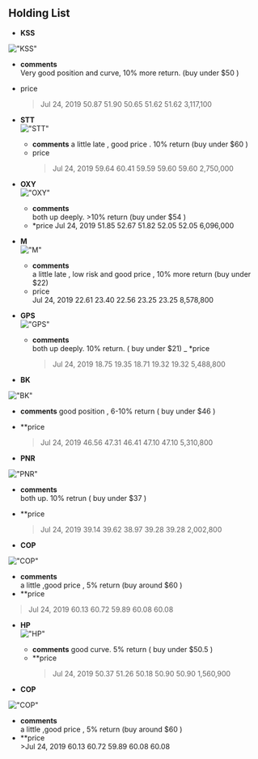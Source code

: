 ## Holding List  

- **KSS**  

!["KSS"](http://www.alphadiscover.com/marketstate/us_sp500_stock/img/KSS.png )  
  - **comments**   
    Very good position and curve, 10% more return.  (buy under $50 )
  - price
    >Jul 24, 2019	50.87	51.90	50.65	51.62	51.62	3,117,100


- **STT**  
!["STT"](http://www.alphadiscover.com/marketstate/us_sp500_stock/img/STT.png)  
  - **comments** 
     a little late , good price .  10% return (buy under $60 )
  - price 
    >Jul 24, 2019	59.64	60.41	59.59	59.60	59.60	2,750,000


- **OXY**   
!["OXY"](http://www.alphadiscover.com/marketstate/us_sp500_stock/img/OXY.png)  
  - **comments**  
    both up deeply.   >10% return  (buy under $54 )
  - *price
    Jul 24, 2019	51.85	52.67	51.82	52.05	52.05	6,096,000

- **M**  
!["M"](http://www.alphadiscover.com/marketstate/us_sp500_stock/img/M.png)  
  - **comments**  
    a little late , low risk and good price , 10% more return (buy under $22)
  - price     
    Jul 24, 2019	22.61	23.40	22.56	23.25	23.25	8,578,800

- **GPS**  
!["GPS"](http://www.alphadiscover.com/marketstate/us_sp500_stock/img/GPS.png)  
  - **comments**  
    both up deeply.  10% return. ( buy under $21) 
  _ *price  
    >Jul 24, 2019	18.75	19.35	18.71	19.32	19.32	5,488,800

- **BK**  

!["BK"](http://www.alphadiscover.com/marketstate/us_sp500_stock/img/BK.png)  
  - **comments** 
  good position  , 6-10% return  ( buy under $46 )
  - **price  
    >Jul 24, 2019	46.56	47.31	46.41	47.10	47.10	5,310,800

- **PNR** 

!["PNR"](http://www.alphadiscover.com/marketstate/us_sp500_stock/img/PNR.png)
  - **comments**  
both up.     10% retrun  ( buy under $37 )
   - **price  
      >Jul 24, 2019	39.14	39.62	38.97	39.28	39.28	2,002,800

- **COP**  

!["COP"](http://www.alphadiscover.com/marketstate/us_sp500_stock/img/COP.png)  
  - **comments**  
a little ,good price ,  5% return (buy around $60 )
   - **price  
  >Jul 24, 2019	60.13	60.72	59.89	60.08	60.08	

- **HP**  
!["HP"](http://www.alphadiscover.com/marketstate/us_sp500_stock/img/HP.png)  
  - **comments** 
    good curve.   5% return ( buy under $50.5 )
  - **price  
    >Jul 24, 2019	50.37	51.26	50.18	50.90	50.90	1,560,900

- **COP**  

!["COP"](http://www.alphadiscover.com/marketstate/us_sp500_stock/img/COP.png)
   - **comments**   
    a little ,good price ,  5% return (buy around $60 )
   - **price  
    >Jul 24, 2019	60.13	60.72	59.89	60.08	60.08	
